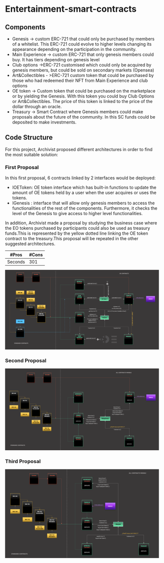 # Entertainment-smart-contracts

## Components
- Genesis -> custom ERC-721 that could only be purchased by members of a whitelist. This ERC-721 could evolve to higher levels changing its appearance depending on the participation in the community.
- Main Experience -> custom ERC-721 that only genesis members could buy. It has tiers depending on genesis level
- Club options ->ERC-721 customised which could only be acquired by genesis members, but could be sold on secondary markets (Opensea)
- Art&Collectibles - >ERC-721 custom token that could be purchased by those who had redeemed their NFT from Main Experience and club options
- OE token -> Custom token that could be purchased on the marketplace or by yielding the Genesis. With this token you could buy Club Options or Art&Collectibles. The price of this token is linked to the price of the dollar through an oracle.
- Treasury -> Smart Contract where Genesis members could make proposals about the future of the community. In this SC funds could be deposited to make investments.

## Code Structure
For this project, Archivist proposed different architectures in order to find the most suitable solution:
### First Proposal
In this first proposal, 6 contracts linked by 2 interfaces would be deployed:
- IOEToken: OE token interface which has built-in functions to update the amount of OE tokens held by a user when the user acquires or uses the tokens.
- IGenesis : interface that will allow only genesis members to access the functionalities of the rest of the components. Furthermore, it checks the level of the Genesis to give access to higher level functionalities.

In addition, Archivist made a proposal by studying the business case where the EO tokens purchased by participants could also be used as treasury funds.This is represented by the yellow dotted line linking the OE token contract to the treasury.This proposal will be repeated in the other suggested architectures.

#Pros | #Cons
--- | --- 
Seconds | 301 

![alt text](https://github.com/ArchivistDevelopers/Entertainment-smart-contracts/blob/main/Dependencies_v1.png?raw=true)
### Second Proposal


![alt text](https://github.com/ArchivistDevelopers/Entertainment-smart-contracts/blob/main/Dependencies_v2.png?raw=true)
### Third Proposal
![alt text](https://github.com/ArchivistDevelopers/Entertainment-smart-contracts/blob/main/Dependencies_v3.png?raw=true)



































